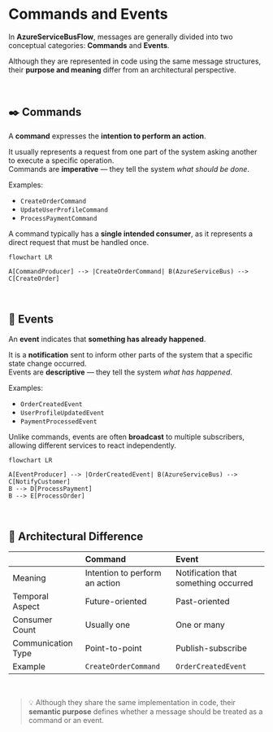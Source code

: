 # Commands and Events

In **AzureServiceBusFlow**, messages are generally divided into two conceptual categories: **Commands** and **Events**.

Although they are represented in code using the same message structures, their **purpose and meaning** differ from an architectural perspective.

<br>

## ✒️ Commands

A **command** expresses the **intention to perform an action**.

It usually represents a request from one part of the system asking another to execute a specific operation.  
Commands are **imperative** — they tell the system *what should be done*.

Examples:
- `CreateOrderCommand`
- `UpdateUserProfileCommand`
- `ProcessPaymentCommand`

A command typically has a **single intended consumer**, as it represents a direct request that must be handled once.

```mermaid
flowchart LR

A[CommandProducer] --> |CreateOrderCommand| B(AzureServiceBus) --> C[CreateOrder]
```

<br>

## 🔔 Events

An **event** indicates that **something has already happened**.

It is a **notification** sent to inform other parts of the system that a specific state change occurred.  
Events are **descriptive** — they tell the system *what has happened*.

Examples:
- `OrderCreatedEvent`
- `UserProfileUpdatedEvent`
- `PaymentProcessedEvent`

Unlike commands, events are often **broadcast** to multiple subscribers, allowing different services to react independently.

```mermaid
flowchart LR

A[EventProducer] --> |OrderCreatedEvent| B(AzureServiceBus) --> C[NotifyCustomer]
B --> D[ProcessPayment]
B --> E[ProcessOrder]
```

<br>

## 🧩 Architectural Difference

|  | **Command** | **Event** |
| :------- | :----------- | :--------- |
| Meaning | Intention to perform an action | Notification that something occurred |
| Temporal Aspect | Future-oriented | Past-oriented |
| Consumer Count | Usually one | One or many |
| Communication Type | Point-to-point | Publish-subscribe |
| Example | `CreateOrderCommand` | `OrderCreatedEvent` |

<br>

> 💡 Although they share the same implementation in code, their **semantic purpose** defines whether a message should be treated as a command or an event.
